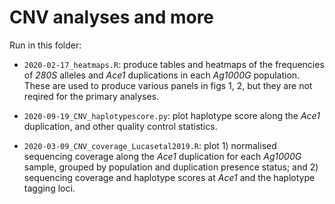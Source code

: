 # CNV analyses and more

Run in this folder:

* `2020-02-17_heatmaps.R`: produce tables and heatmaps of the frequencies of *280S* alleles and *Ace1* duplications in each *Ag1000G* population. These are used to produce various panels in figs 1, 2, but they are not reqired for the primary analyses.

* `2020-09-19_CNV_haplotypescore.py`: plot haplotype score along the *Ace1* duplication, and other quality control statistics.

* `2020-03-09_CNV_coverage_Lucasetal2019.R`: plot 1) normalised sequencing coverage along the *Ace1* duplication for each *Ag1000G* sample, grouped by population and duplication presence status; and 2) sequencing coverage and haplotype scores at *Ace1* and the haplotype tagging loci.
